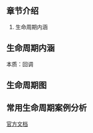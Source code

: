 ## 章节介绍

1. 生命周期内涵

## 生命周期内涵

本质：回调

## 生命周期图

## 常用生命周期案例分析

[官方文档](https://react.dev/reference/react/Component)

